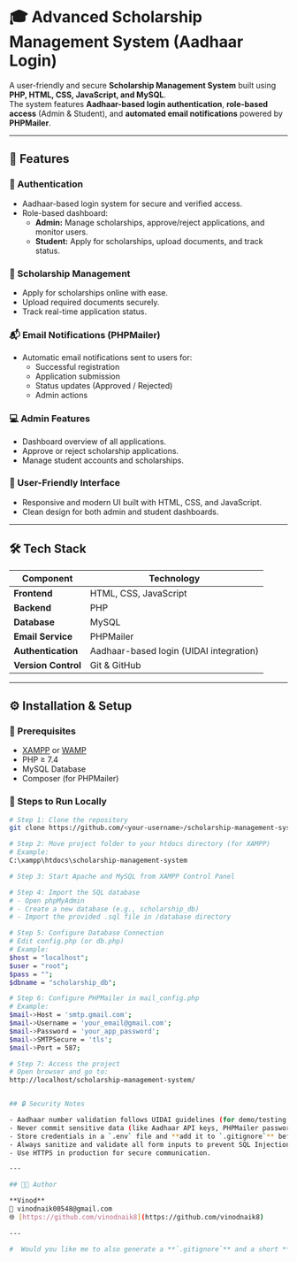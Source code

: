 # 🎓 Advanced Scholarship Management System (Aadhaar Login)

A user-friendly and secure **Scholarship Management System** built using **PHP, HTML, CSS, JavaScript, and MySQL**.  
The system features **Aadhaar-based login authentication**, **role-based access** (Admin & Student), and **automated email notifications** powered by **PHPMailer**.

---

## 🚀 Features

### 🔐 Authentication
- Aadhaar-based login system for secure and verified access.
- Role-based dashboard:
  - **Admin:** Manage scholarships, approve/reject applications, and monitor users.
  - **Student:** Apply for scholarships, upload documents, and track status.

### 💼 Scholarship Management
- Apply for scholarships online with ease.
- Upload required documents securely.
- Track real-time application status.

### 📬 Email Notifications (PHPMailer)
- Automatic email notifications sent to users for:
  - Successful registration
  - Application submission
  - Status updates (Approved / Rejected)
  - Admin actions

### 💻 Admin Features
- Dashboard overview of all applications.
- Approve or reject scholarship applications.
- Manage student accounts and scholarships.

### 🎨 User-Friendly Interface
- Responsive and modern UI built with HTML, CSS, and JavaScript.
- Clean design for both admin and student dashboards.

---

## 🛠️ Tech Stack

| Component | Technology |
|------------|-------------|
| **Frontend** | HTML, CSS, JavaScript |
| **Backend** | PHP |
| **Database** | MySQL |
| **Email Service** | PHPMailer |
| **Authentication** | Aadhaar-based login (UIDAI integration) |
| **Version Control** | Git & GitHub |

---

## ⚙️ Installation & Setup

### 🔹 Prerequisites
- [XAMPP](https://www.apachefriends.org/index.html) or [WAMP](https://www.wampserver.com/en/)
- PHP ≥ 7.4
- MySQL Database
- Composer (for PHPMailer)

### 🔹 Steps to Run Locally

```bash
# Step 1: Clone the repository
git clone https://github.com/<your-username>/scholarship-management-system.git

# Step 2: Move project folder to your htdocs directory (for XAMPP)
# Example:
C:\xampp\htdocs\scholarship-management-system

# Step 3: Start Apache and MySQL from XAMPP Control Panel

# Step 4: Import the SQL database
# - Open phpMyAdmin
# - Create a new database (e.g., scholarship_db)
# - Import the provided .sql file in /database directory

# Step 5: Configure Database Connection
# Edit config.php (or db.php)
# Example:
$host = "localhost";
$user = "root";
$pass = "";
$dbname = "scholarship_db";

# Step 6: Configure PHPMailer in mail_config.php
# Example:
$mail->Host = 'smtp.gmail.com';
$mail->Username = 'your_email@gmail.com';
$mail->Password = 'your_app_password';
$mail->SMTPSecure = 'tls';
$mail->Port = 587;

# Step 7: Access the project
# Open browser and go to:
http://localhost/scholarship-management-system/


## 🔒 Security Notes

- Aadhaar number validation follows UIDAI guidelines (for demo/testing purpose only — not connected to real UIDAI servers).
- Never commit sensitive data (like Aadhaar API keys, PHPMailer passwords, or database credentials) to your GitHub repo.
- Store credentials in a `.env` file and **add it to `.gitignore`** before pushing to GitHub.
- Always sanitize and validate all form inputs to prevent SQL Injection and XSS attacks.
- Use HTTPS in production for secure communication.

---

## 👨‍💻 Author

**Vinod**  
📧 vinodnaik00548@gmail.com  
🌐 [https://github.com/vinodnaik8](https://github.com/vinodnaik8)

---

#  Would you like me to also generate a **`.gitignore`** and a short **`LICENSE`** file to go with it (so your repo looks professional and secure)?
